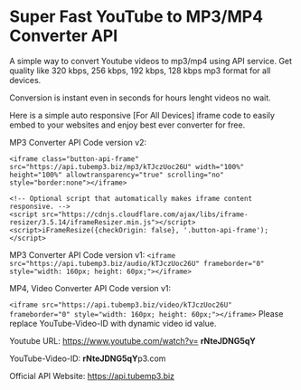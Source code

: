# Super Fast YouTube to MP3/MP4 Converter API

A simple way to convert Youtube videos to mp3/mp4 using API service. Get quality like 320 kbps, 256 kbps, 192 kbps, 128 kbps mp3 format for all devices.

Conversion is instant even in seconds for hours lenght videos no wait.

Here is a simple auto responsive [For All Devices] iframe code to easily embed to your websites and enjoy best ever converter for free.

MP3 Converter API Code version v2:

`<iframe class="button-api-frame" src="https://api.tubemp3.biz/mp3/kTJczUoc26U" width="100%" height="100%" allowtransparency="true" scrolling="no" style="border:none"></iframe>`
```
<!-- Optional script that automatically makes iframe content responsive. -->
<script src="https://cdnjs.cloudflare.com/ajax/libs/iframe-resizer/3.5.14/iframeResizer.min.js"></script>
<script>iFrameResize({checkOrigin: false}, '.button-api-frame');</script>
```
MP3 Converter API Code version v1:
`<iframe src="https://api.tubemp3.biz/audio/kTJczUoc26U" frameborder="0" style="width: 160px; height: 60px;"></iframe>`

MP4, Video Converter API Code version v1:

`<iframe src="https://api.tubemp3.biz/video/kTJczUoc26U" frameborder="0" style="width: 160px; height: 60px;"></iframe>`
Please replace YouTube-Video-ID with dynamic video id value.

Youtube URL: https://www.youtube.com/watch?v= **rNteJDNG5qY**

YouTube-Video-ID: **rNteJDNG5qY**p3.com

Official API Website: https://api.tubemp3.biz
